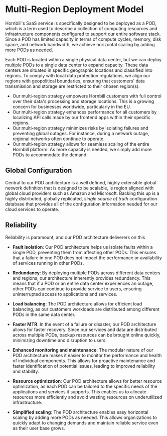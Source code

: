 # Multi-Region Deployment Model

Hornbill's SaaS service is specifically designed to be deployed as a POD, which is a term used to describe a collection of computing resources and infrastructure components configured to support our entire software stack. Since a POD has limited capacity in terms of compute cycles, memory, disk space, and network bandwidth, we achieve horizontal scaling by adding more PODs as needed.

Each POD is located within a single physical data center, but we can deploy multiple PODs to a single data center to expand capacity. These data centers are situated in specific geographic locations and classified into regions. To comply with local data protection regulations, we align our regions with geopolitical boundaries, ensuring that customers' data transmission and storage are restricted to their chosen region(s).

- Our multi-region strategy empowers Hornbill customers with full control over their data's processing and storage locations. This is a growing concern for businesses worldwide, particularly in the EU.
- Our multi-region strategy enhances performance for all customers by localizing API calls made by our frontend apps within their specific regions.
- Our multi-region strategy minimizes risks by isolating failures and preventing global outages. For instance, during a network outage, regional networks often continue to operate.
- Our multi-region strategy allows for seamless scaling of the entire Hornbill platform. As more capacity is needed, we simply add more PODs to accommodate the demand.

## Global Configuration

Central to our POD architecture is a well defined, highly extensible global network definition that is designed to be scalable, is region aligned with global cloud providers such as Amazon and Microsoft.  Backing this up is a highly distributed, globally replicated, _single source of truth_ configuration database that provides all of the configuration information needed for our cloud services to operate. 

## Reliability 

Reliability is paramount, and our POD architecture deliverers on this

- __Fault isolation__: Our POD architecture helps us isolate faults within a single POD, preventing them from affecting other PODs. This ensures that a failure in one POD does not impact the performance or availability of services running in other PODs.

- __Redundancy__: By deploying multiple PODs across different data centers and regions, our architecture inherently provides redundancy. This means that if a POD or an entire data center experiences an outage, other PODs can continue to provide service to users, ensuring uninterrupted access to applications and services.

- __Load balancing__: The POD architecture allows for efficient load balancing, as our customers workloads are distributed among different PODs in the same data center.

- __Faster MTR__: In the event of a failure or disaster, our POD architecture allows for faster recovery. Since our services and data are distributed across multiple PODs, backup resources can be brought online quickly, minimizing downtime and disruption to users.

- __Enhanced monitoring and maintenance__: The modular nature of our POD architecture makes it easier to monitor the performance and health of individual components. This allows for proactive maintenance and faster identification of potential issues, leading to improved reliability and stability.

- __Resource optimization__: Our POD architecture allows for better resource optimization, as each POD can be tailored to the specific needs of the applications and services it supports. This enables us to allocate resources more efficiently and avoid wasting resources on underutilized infrastructure.

- __Simplified scaling__: The POD architecture enables easy horizontal scaling by adding more PODs as needed. This allows organizations to quickly adapt to changing demands and maintain reliable service even as their user base grows.